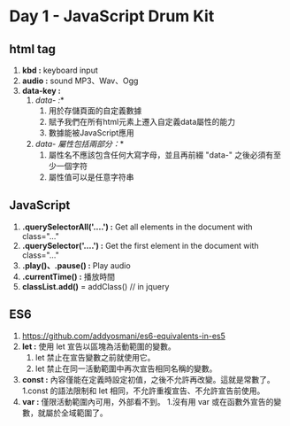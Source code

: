# Day 1 - JavaScript Drum Kit

## html tag

1. **kbd :** keyboard input 
2. **audio :** sound MP3、Wav、Ogg
3. **data-key :** 
    1. **data-* :**
        1. 用於存儲頁面的自定義數據 
        2. 賦予我們在所有html元素上遷入自定義data屬性的能力
        3. 數據能被JavaScript應用
    2. **data-* 屬性包括兩部分：**
        1. 屬性名不應該包含任何大寫字母，並且再前綴 "data-" 之後必須有至少一個字符
        2. 屬性值可以是任意字符串


## JavaScript

1. **.querySelectorAll('....') :** Get all elements in the document with class="..."
2. **.querySelector('....') :** Get the first element in the document with class="..."
3. **.play()、.pause() :** Play audio
4. **.currentTime() :** 播放時間
5. **classList.add()** = addClass() // in jquery

## ES6
1. https://github.com/addyosmani/es6-equivalents-in-es5
2. **let :** 使用 let 宣告以區塊為活動範圍的變數。
    1. let 禁止在宣告變數之前就使用它。
    2. let 禁止在同一活動範圍中再次宣告相同名稱的變數。
3. **const :** 內容僅能在定義時設定初值，之後不允許再改變。這就是常數了。
    1.const 的語法限制和 let 相同，不允許重複宣告、不允許宣告前使用。
4. **var :** 僅限活動範圍內可用，外部看不到。
    1.沒有用 var 或在函數外宣告的變數，就屬於全域範圍了。
